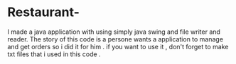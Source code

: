 # Restaurant-
I made a java application with using simply java swing and file writer and reader.
The story of this code is a persone wants a application to manage and get orders so i did it for him .
if you want to use it , don't forget to make txt files that i used in this code .

